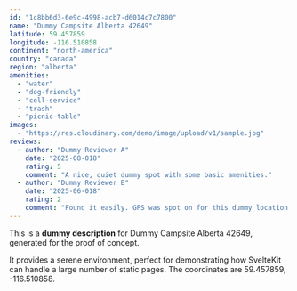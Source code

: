 ```yaml
---
id: "1c8bb6d3-6e9c-4998-acb7-d6014c7c7800"
name: "Dummy Campsite Alberta 42649"
latitude: 59.457859
longitude: -116.510858
continent: "north-america"
country: "canada"
region: "alberta"
amenities:
  - "water"
  - "dog-friendly"
  - "cell-service"
  - "trash"
  - "picnic-table"
images:
  - "https://res.cloudinary.com/demo/image/upload/v1/sample.jpg"
reviews:
  - author: "Dummy Reviewer A"
    date: "2025-08-018"
    rating: 5
    comment: "A nice, quiet dummy spot with some basic amenities."
  - author: "Dummy Reviewer B"
    date: "2025-06-018"
    rating: 2
    comment: "Found it easily. GPS was spot on for this dummy location."
---
```


This is a **dummy description** for Dummy Campsite Alberta 42649, generated for the proof of concept.

It provides a serene environment, perfect for demonstrating how SvelteKit can handle a large number of static pages. The coordinates are 59.457859, -116.510858.
